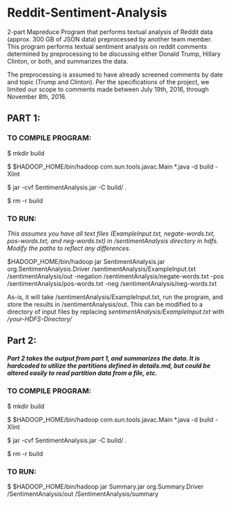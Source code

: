 # Reddit-Sentiment-Analysis
2-part Mapreduce Program that performs textual analysis of Reddit data (approx. 300 GB of JSON data) preprocessed by another team member. This program performs textual sentiment analysis on reddit comments determined by preprocessing to be discussing either Donald Trump, Hillary Clinton, or both, and summarizes the data.

The preprocessing is assumed to have already screened comments by date and topic (Trump and Clinton).  Per the specifications of the project, we limited our scope to comments made between July 19th, 2016, through November 8th, 2016. 


<h2>PART 1:</h2>

<h3>TO COMPILE PROGRAM:</h3>

$ mkdir build

$ $HADOOP_HOME/bin/hadoop com.sun.tools.javac.Main *.java -d build -Xlint

$ jar -cvf SentimentAnalysis.jar -C build/ .

$ rm -r build

<h3>TO RUN:</h3>

*This assumes you have all text files (ExampleInput.txt, negate-words.txt, pos-words.txt, and neg-words.txt) in /sentimentAnalysis directory in hdfs. Modify the paths to reflect any differences.*

$HADOOP_HOME/bin/hadoop jar SentimentAnalysis.jar org.SentimentAnalysis.Driver /sentimentAnalysis/ExampleInput.txt /sentimentAnalysis/out -negation /sentimentAnalysis/negate-words.txt -pos /sentimentAnalysis/pos-words.txt -neg /sentimentAnalysis/neg-words.txt

As-is, it will take /sentimentAnalysis/ExampleInput.txt, run the program, and store the results in /sentimentAnalysis/out. This can be modified to a directory of input files by replacing *sentimentAnalysis/ExampleInput.txt* with */your-HDFS-Directory/* 

<h2>Part 2:</h2>

<h5> Part 2 takes the output from part 1, and summarizes the data. It is hardcoded to utilize the partitions defined in details.md, but could be altered easily to read partition data from a file, etc. </h5>

<h3> TO COMPILE PROGRAM:</h3>

$ mkdir build

$ $HADOOP_HOME/bin/hadoop com.sun.tools.javac.Main *.java -d build -Xlint

$ jar -cvf SentimentAnalysis.jar -C build/ .

$ rm -r build

<h3>TO RUN:</h3>

$ $HADOOP_HOME/bin/hadoop jar Summary.jar org.Summary.Driver /SentimentAnalysis/out /SentimentAnalysis/summary

